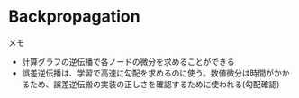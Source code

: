 # Backpropagation
メモ
* 計算グラフの逆伝播で各ノードの微分を求めることができる
* 誤差逆伝播は、学習で高速に勾配を求めるのに使う。数値微分は時間がかかるため、誤差逆伝搬の実装の正しさを確認するために使われる(勾配確認)
